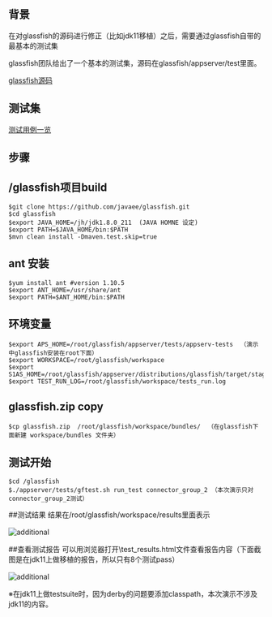 ## 背景
在对glassfish的源码进行修正（比如jdk11移植）之后，需要通过glassfish自带的最基本的测试集<p>
glassfish团队给出了一个基本的测试集，源码在glassfish/appserver/test里面。<p>
[glassfish源码](https://github.com/eclipse-ee4j/jakartaee-tck)

## 测试集
[测试用例一览 ](https://github.com/eclipse-ee4j/glassfish/blob/master/Jenkinsfile)
 
## 步骤

## /glassfish项目build
    $git clone https://github.com/javaee/glassfish.git
    $cd glassfish
    $export JAVA_HOME=/jh/jdk1.8.0_211  (JAVA HOMNE 设定)
    $export PATH=$JAVA_HOME/bin:$PATH  
    $mvn clean install -Dmaven.test.skip=true

## ant 安装
    $yum install ant #version 1.10.5
    $export ANT_HOME=/usr/share/ant
    $export PATH=$ANT_HOME/bin:$PATH
    
## 环境变量 
    $export APS_HOME=/root/glassfish/appserver/tests/appserv-tests  （演示中glassfish安装在root下面）
    $export WORKSPACE=/root/glassfish/workspace
    $export S1AS_HOME=/root/glassfish/appserver/distributions/glassfish/target/stage/glassfish5/glassfish
    $export TEST_RUN_LOG=/root/glassfish/workspace/tests_run.log
## glassfish.zip copy
    $cp glassfish.zip  /root/glassfish/workspace/bundles/  （在glassfish下面新建 workspace/bundles 文件夹）

## 测试开始
    $cd /glassfish
    $./appserver/tests/gftest.sh run_test connector_group_2 （本次演示只对connector_group_2测试）
    
##测试结果
 结果在/root/glassfish/workspace/results里面表示 <p>
 ![additional](https://i.ibb.co/fX4f941/glassfishtest1.png "")　<p>

 
##查看测试报告
可以用浏览器打开\test_results.html文件查看报告内容（下面截图是在jdk11上做移植的报告，所以只有8个测试pass）<p>
 ![additional](https://i.ibb.co/sgcZVMJ/glassfishtest2.png "")　<p>
※在jdk11上做testsuite时，因为derby的问题要添加classpath，本次演示不涉及jdk11的内容。

